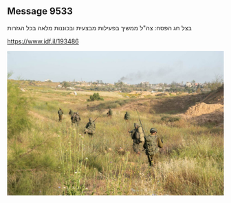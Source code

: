 ## Message 9533

בצל חג הפסח:
צה"ל ממשיך בפעילות מבצעית ובכוננות מלאה בכל הגזרות

https://www.idf.il/193486

![Photo](./9533/9533_photo.jpg)
